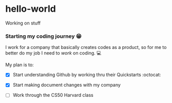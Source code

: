 # hello-world
Working on stuff

### Starting my coding journey 😁

I work for a company that basically creates codes as a product, so for me to better do my job I need to _work_ on coding. 💻

My plan is to:
- [x] Start understanding Github by working thru their Quickstarts :octocat:
- [x] Start making document changes with my company
- [ ] Work through the CS50 Harvard class

